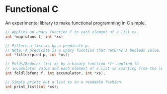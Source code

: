 Functional C
============
An experimental library to make functional programming in C simple.

```c
// Applies an unary function f to each element of a list xs.
int *map(ufunc f, int *xs)

// Filters a list xs by a predicate p.
// Note: A predicate is a unary function that returns a boolean value.
int *filter(pred p, int *xs);

// Folds/Reduces list xs by a binary function *f* applied to
// accumulator value and each element of a list xs starting from the left.
int foldl(bfunc f, int accumulator, int *xs);

// Simply prints out a list xs in a readable fashion.
int print_list(int *xs);
```
